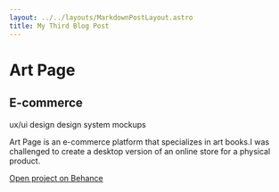 ```yaml
---
layout: ../../layouts/MarkdownPostLayout.astro
title: My Third Blog Post
---
```

<div class="project_headline">
<div class="heading">
<h1>Art Page</h1>
<h2>E-commerce</h2>
</div>

<div class="project_tags">
<span class="project__tags">ux/ui design</span>
<span class="project__tags">design system</span>
<span class="project__tags">mockups</span>
</div>
</div>

<section class="project_intro">
<div class="project_description">
<p>Art Page is an e-commerce platform that specializes in art books.I was challenged to create a desktop version of an online store for a physical product.</p>
</div>
<div class="project_button">
<a class="behance_button" href="https://www.behance.net/gallery/194607261/Art-Page-E-commerce-Website" target="_blank">
<p>Open project on Behance</p>
    </a>
</div>
</section>
